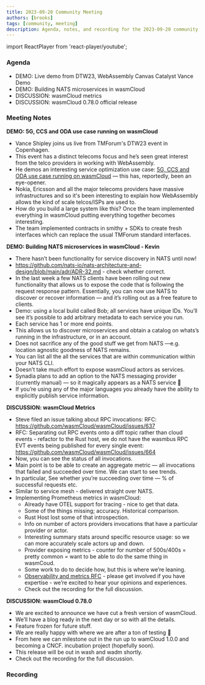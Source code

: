 ```yaml
---
title: 2023-09-20 Community Meeting
authors: [brooks]
tags: [community, meeting]
description: Agenda, notes, and recording for the 2023-09-20 community meeting
---
```


import ReactPlayer from 'react-player/youtube';

### Agenda

- DEMO: Live demo from DTW23, WebAssembly Canvas Catalyst Vance Demo
- DEMO: Building NATS microservices in wasmCloud
- DISCUSSION: wasmCloud metrics
- DISCUSSION: wasmCloud 0.78.0 official release

<!--truncate-->

### Meeting Notes

**DEMO: 5G, CCS and ODA use case running on wasmCloud**

- Vance Shipley joins us live from TMForum's DTW23 event in Copenhagen.
- This event has a distinct telecoms focus and he’s seen great interest from the telco providers in working with WebAssembly.
- He demos an interesting service optimization use case: [5G, CCS and ODA use case running on wasmCloud](https://www.tmforum.org/catalysts/projects/C23.0.601) — this has, reportedly, been an eye-opener.
- Nokia, Ericsson and all the major telecoms providers have massive infrastructures and so it's been interesting to explain how WebAssembly allows the kind of scale telcos/ISPs are used to.
- How do you build a large system like this? Once the team implemented everything in wasmCloud putting everything together becomes interesting.
- The team implemented contracts in smithy + SDKs to create fresh interfaces which can replace the usual TMForum standard interfaces.

**DEMO: Building NATS microservices in wasmCloud - Kevin**

- There hasn’t been functionality for service discovery in NATS until now!
- https://github.com/nats-io/nats-architecture-and-design/blob/main/adr/ADR-32.md - check whether correct.
- In the last week a few NATS clients have been rolling out new functionality that allows us to expose the code that is following the request response pattern. Essentially, you can now use NATS to discover or recover information — and it’s rolling out as a free feature to clients.
- Demo: using a local build called Bob; all services have unique IDs. You’ll see it’s possible to add arbitrary metadata to each service you run.
- Each service has 1 or more end points.
- This allows us to discover microservices and obtain a catalog on whats’s running in the infrastructure, or in an account.
- Does not sacrifice any of the good stuff we get from NATS —e.g. location agnostic goodness of NATS remains.
- You can list all the all the services that are within communication within your NATS CLI.
- Doesn’t take much effort to expose wasmCloud actors as services.
- Synadia plans to add an option to the NATS messaging provider (currently manual) — so it magically appears as a NATS service 🙂
- If you’re using any of the major languages you already have the ability to explicitly publish service information.

**DISCUSSION: wasmCloud Metrics**

- Steve filed an issue talking about RPC invocations: RFC: https://github.com/wasmCloud/wasmCloud/issues/637
- RFC: Separating out RPC events onto a diff topic rather than cloud events - refactor to the Rust host, we do not have the wasmbus RPC EVT events being published for every single event: https://github.com/wasmCloud/wasmCloud/issues/664
- Now, you can see the status of all invocations.
- Main point is to be able to create an aggregate metric — all invocations that failed and succeeded over time. We can start to see trends.
- In particular, See whether you’re succeeding over time — % of successful requests etc.
- Similar to service mesh - delivered straight over NATS.
- Implementing Prometheus metrics in wasmCloud:
  - Already have OTEL support for tracing - nice to get that data.
  - Some of the things missing; accuracy. Historical comparison.
  - Rust Host lost some of that introspection.
  - Info on number of actors providers invocations that have a particular provider or actor.
  - Interesting summary stats around specific resource usage: so we can more accurately scale actors up and down.
  - Provider exposing metrics - counter for number of 500s/400s = pretty common = want to be able to do the same thing in wasmCoud.
  - Some work to do to decide how, but this is where we’re leaning.
  - [Observability and metrics RFC](https://github.com/wasmCloud/wasmCloud/issues/664) - please get involved if you have expertise - we’re excited to hear your opinions and experiences.
  - Check out the recording for the full discussion.

**DISCUSSION: wasmCloud 0.78.0**

- We are excited to announce we have cut a fresh version of wasmCloud.
- We’ll have a blog ready in the next day or so with all the details.
- Feature frozen for future stuff.
- We are really happy with where we are after a ton of testing 🙂
- From here we can milestone out in the run up to wamCloud 1.0.0 and becoming a CNCF. incubation project (hopefully soon).
- This release will be out in wash and wadm shortly.
- Check out the recording for the full discussion.

### Recording

<ReactPlayer url='https://www.youtube.com/watch?v=7GR19pgb2u0' controls />
